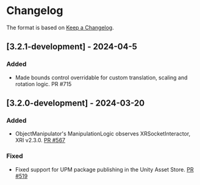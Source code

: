 # Changelog

The format is based on [Keep a Changelog](https://keepachangelog.com/en/1.1.0/).

## [3.2.1-development] - 2024-04-5

### Added

* Made bounds control overridable for custom translation, scaling and rotation logic. PR #715

## [3.2.0-development] - 2024-03-20

### Added

* ObjectManipulator's ManipulationLogic observes XRSocketInteractor, XRI v2.3.0. [PR #567](https://github.com/MixedRealityToolkit/MixedRealityToolkit-Unity/pull/567)

### Fixed

* Fixed support for UPM package publishing in the Unity Asset Store. [PR #519](https://github.com/MixedRealityToolkit/MixedRealityToolkit-Unity/pull/519)
